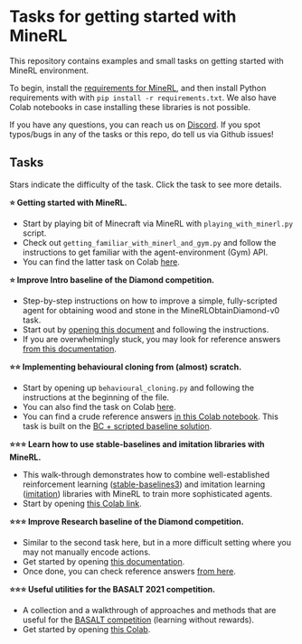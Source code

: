 # Tasks for getting started with MineRL

This repository contains examples and small tasks on getting
started with MineRL environment.

To begin, install the [requirements for MineRL](https://minerl.readthedocs.io/en/latest/tutorials/index.html),
and then install Python requirements with with `pip install -r requirements.txt`. We also have Colab notebooks
in case installing these libraries is not possible.

If you have any questions, you can reach us on [Discord](https://discord.com/invite/BT9uegr).
If you spot typos/bugs in any of the tasks or this repo, do tell us via Github issues!

## Tasks

Stars indicate the difficulty of the task. Click the task to see more details.

**:star: Getting started with MineRL.**
  * Start by playing bit of Minecraft via MineRL with `playing_with_minerl.py` script.
  * Check out `getting_familiar_with_minerl_and_gym.py` and follow the instructions to get familiar with the agent-environment (Gym) API.
  * You can find the latter task on Colab [here](https://colab.research.google.com/drive/11CVCeb7f0P2nqcgWGLG1wDZcE3AxngxL?usp=sharing).

**:star: Improve Intro baseline of the Diamond competition.**
  * Step-by-step instructions on how to improve a simple, fully-scripted agent for obtaining wood and stone in the MineRLObtainDiamond-v0 task.
  * Start out by [opening this document](https://docs.google.com/document/d/12d0jMnsoR5xjyye4Rlpo84yJOZRMbfSYOb17OWOJdFw/edit) and following the instructions.
  * If you are overwhelmingly stuck, you may look for reference answers [from this documentation](https://docs.google.com/document/d/1Q9xWoi06h7oL_XXjMLlvkRe626bTjwXupE-LFztRbNU/edit?usp=sharing).

**:star::star: Implementing behavioural cloning from (almost) scratch.**
  * Start by opening up `behavioural_cloning.py` and following the instructions at the beginning of the file.
  * You can also find the task on Colab [here](https://colab.research.google.com/drive/1JQ9suwMe-TnyBoDjhdydI6Ic35-m6NLh?usp=sharing).
  * You can find a crude reference answers [in this Colab notebook](https://colab.research.google.com/drive/1JQ9suwMe-TnyBoDjhdydI6Ic35-m6NLh?usp=sharing).
  This task is built on the [BC + scripted baseline solution](https://github.com/KarolisRam/MineRL2021-Intro-baselines/blob/main/standalone/BC_plus_script.py).

**:star::star::star: Learn how to use stable-baselines and imitation libraries with MineRL.**
  * This walk-through demonstrates how to combine well-established reinforcement learning ([stable-baselines3](https://github.com/DLR-RM/stable-baselines3)) and imitation learning ([imitation](https://github.com/HumanCompatibleAI/imitation)) libraries with MineRL to train more sophisticated agents.
  * Start by opening [this Colab link](https://colab.research.google.com/drive/13_jI8YLk9ATRQSd7_3rV5rOsll7jsSz0).

**:star::star::star: Improve Research baseline of the Diamond competition.**
  * Similar to the second task here, but in a more difficult setting where you may not manually encode actions.
  * Get started by opening [this documentation](https://docs.google.com/document/d/1BxKAFZN1-qfc83GjVYMdsJamU01sngn2LlreuvdxWu0/edit?usp=sharing).
  * Once done, you can check reference answers [from here](https://docs.google.com/document/d/1p6V3fvLAy8psQPs-v3JXrzBjM8PD_CUi_XBH-1v4qUg/edit?usp=sharing).

**:star::star::star: Useful utilities for the BASALT 2021 competition.**
  * A collection and a walkthrough of approaches and methods that are useful for the [BASALT competition](https://www.aicrowd.com/challenges/neurips-2021-minerl-basalt-competition) (learning without rewards).
  * Get started by opening [this Colab](https://colab.research.google.com/drive/1MtMaNd23mToUvzPnHx4LFmNDseaOTZ_X).
